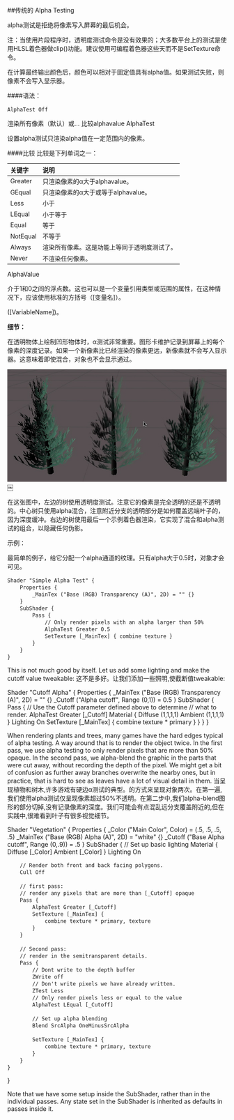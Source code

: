 ##传统的 Alpha Testing

alpha测试是拒绝将像素写入屏幕的最后机会。

注：当使用片段程序时，透明度测试命令是没有效果的；大多数平台上的测试是使用HLSL着色器做clip()功能。建议使用可编程着色器这些天而不是SetTexture命令。

在计算最终输出颜色后，颜色可以相对于固定值具有alpha值。如果测试失败，则像素不会写入显示器。

####语法：
```
AlphaTest Off
```

渲染所有像素（默认）或…
比较alphavalue AlphaTest

设置alpha测试只渲染alpha值在一定范围内的像素。


####比较
比较是下列单词之一：

|关键字|说明|
|:--|:--|
|Greater|只渲染像素的α大于alphavalue。|
|GEqual|只渲染像素的α大于或等于alphavalue。|
|Less|小于|
|LEqual|小于等于|
|Equal|等于|
|NotEqual|不等于|
|Always|渲染所有像素。这是功能上等同于透明度测试了。|
|Never|不渲染任何像素。|

AlphaValue

介于1和0之间的浮点数。这也可以是一个变量引用类型或范围的属性，在这种情况下，应该使用标准的方括号（[变量名]）。

([VariableName])。

**细节：**

在透明物体上绘制凹形物体时，α测试非常重要。图形卡维护记录到屏幕上的每个像素的深度记录。如果一个新像素比已经渲染的像素更远，新像素就不会写入显示器。这意味着即使混合，对象也不会显示通过。

![](/assets/sl-alphatest2.jpg)
￼

在这张图中，左边的树使用透明度测试。注意它的像素是完全透明的还是不透明的。中心树只使用alpha混合，注意附近分支的透明部分是如何覆盖远端叶子的，因为深度缓冲。右边的树使用最后一个示例着色器渲染，它实现了混合和alpha测试的组合，以隐藏任何伪影。

示例：

最简单的例子，给它分配一个alpha通道的纹理。只有alpha大于0.5时，对象才会可见。
```
Shader "Simple Alpha Test" {
    Properties {
        _MainTex ("Base (RGB) Transparency (A)", 2D) = "" {}
    }
    SubShader {
        Pass {
            // Only render pixels with an alpha larger than 50%
            AlphaTest Greater 0.5
            SetTexture [_MainTex] { combine texture }
        }
    }
}
```

This is not much good by itself. Let us add some lighting and make the cutoff value tweakable:
这不是多好。让我们添加一些照明,使截断值tweakable:

Shader "Cutoff Alpha" {
    Properties {
        _MainTex ("Base (RGB) Transparency (A)", 2D) = "" {}
        _Cutoff ("Alpha cutoff", Range (0,1)) = 0.5
    }
    SubShader {
        Pass {
            // Use the Cutoff parameter defined above to determine
            // what to render.
            AlphaTest Greater [_Cutoff]
            Material {
                Diffuse (1,1,1,1)
                Ambient (1,1,1,1)
            }
            Lighting On
            SetTexture [_MainTex] { combine texture * primary }
        }
    }
}

When rendering plants and trees, many games have the hard edges typical of alpha testing. A way around that is to render the object twice. In the first pass, we use alpha testing to only render pixels that are more than 50% opaque. In the second pass, we alpha-blend the graphic in the parts that were cut away, without recording the depth of the pixel. We might get a bit of confusion as further away branches overwrite the nearby ones, but in practice, that is hard to see as leaves have a lot of visual detail in them.
当呈现植物和树木,许多游戏有硬边α测试的典型。的方式来呈现对象两次。在第一遍,我们使用alpha测试仅呈现像素超过50%不透明。在第二步中,我们alpha-blend图形的部分切掉,没有记录像素的深度。我们可能会有点混乱远分支覆盖附近的,但在实践中,很难看到叶子有很多视觉细节。

Shader "Vegetation" {
    Properties {
        _Color ("Main Color", Color) = (.5, .5, .5, .5)
        _MainTex ("Base (RGB) Alpha (A)", 2D) = "white" {}
        _Cutoff ("Base Alpha cutoff", Range (0,.9)) = .5
    }
    SubShader {
        // Set up basic lighting
        Material {
            Diffuse [_Color]
            Ambient [_Color]
        }
        Lighting On

        // Render both front and back facing polygons.
        Cull Off

        // first pass:
        // render any pixels that are more than [_Cutoff] opaque
        Pass {
            AlphaTest Greater [_Cutoff]
            SetTexture [_MainTex] {
                combine texture * primary, texture
            }
        }

        // Second pass:
        // render in the semitransparent details.
        Pass {
            // Dont write to the depth buffer
            ZWrite off
            // Don't write pixels we have already written.
            ZTest Less
            // Only render pixels less or equal to the value
            AlphaTest LEqual [_Cutoff]

            // Set up alpha blending
            Blend SrcAlpha OneMinusSrcAlpha

            SetTexture [_MainTex] {
                combine texture * primary, texture
            }
        }
    }
}

Note that we have some setup inside the SubShader, rather than in the individual passes. Any state set in the SubShader is inherited as defaults in passes inside it.



